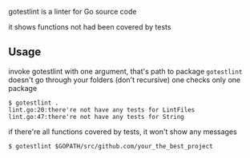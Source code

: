 gotestlint is a linter for Go source code

it shows functions not had been covered by tests

## Usage

invoke gotestlint with one argument, that's path to package
```gotestlint``` doesn't go through your folders (don't recursive)
one checks only one package

```
$ gotestlint .
lint.go:20:there're not have any tests for LintFiles
lint.go:47:there're not have any tests for String
```

if there're all functions covered by tests,
it won't show any messages

```
$ gotestlint $GOPATH/src/github.com/your_the_best_project
```
